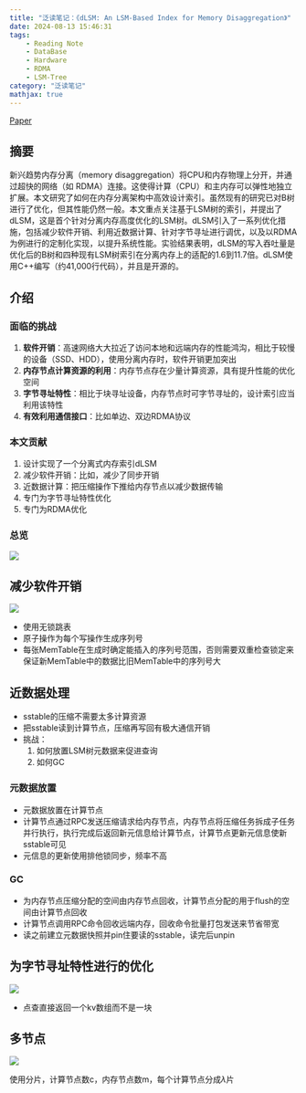 ```yaml
---
title: "泛读笔记：《dLSM: An LSM-Based Index for Memory Disaggregation》"
date: 2024-08-13 15:46:31
tags: 
    - Reading Note
    - DataBase
    - Hardware
    - RDMA
    - LSM-Tree
category: "泛读笔记"
mathjax: true
---
```

[Paper](https://www.cs.purdue.edu/homes/csjgwang/pubs/ICDE23_dLSM.pdf)

## 摘要

新兴趋势内存分离（memory disaggregation）将CPU和内存物理上分开，并通过超快的网络（如 RDMA）连接。这使得计算（CPU）和主内存可以弹性地独立扩展。本文研究了如何在内存分离架构中高效设计索引。虽然现有的研究已对B树进行了优化，但其性能仍然一般。本文重点关注基于LSM树的索引，并提出了dLSM，这是首个针对分离内存高度优化的LSM树。dLSM引入了一系列优化措施，包括减少软件开销、利用近数据计算、针对字节寻址进行调优，以及以RDMA为例进行的定制化实现，以提升系统性能。实验结果表明，dLSM的写入吞吐量是优化后的B树和四种现有LSM树索引在分离内存上的适配的1.6到11.7倍。dLSM使用C++编写（约41,000行代码），并且是开源的。

<!-- more-->

## 介绍

### 面临的挑战

1. **软件开销**：高速网络大大拉近了访问本地和远端内存的性能鸿沟，相比于较慢的设备（SSD、HDD），使用分离内存时，软件开销更加突出
2. **内存节点计算资源的利用**：内存节点存在少量计算资源，具有提升性能的优化空间
3. **字节寻址特性**：相比于块寻址设备，内存节点时可字节寻址的，设计索引应当利用该特性
4. **有效利用通信接口**：比如单边、双边RDMA协议

### 本文贡献

1. 设计实现了一个分离式内存索引dLSM
2. 减少软件开销：比如，减少了同步开销
3. 近数据计算：把压缩操作下推给内存节点以减少数据传输
4. 专门为字节寻址特性优化
5. 专门为RDMA优化

### 总览

![](overview.png)

## 减少软件开销

![](F3.png)

- 使用无锁跳表
- 原子操作为每个写操作生成序列号
- 每张MemTable在生成时确定能插入的序列号范围，否则需要双重检查锁定来保证新MemTable中的数据比旧MemTable中的序列号大

## 近数据处理

- sstable的压缩不需要太多计算资源
- 把sstable读到计算节点，压缩再写回有极大通信开销
- 挑战：
  1. 如何放置LSM树元数据来促进查询
  2. 如何GC

### 元数据放置

- 元数据放置在计算节点
- 计算节点通过RPC发送压缩请求给内存节点，内存节点将压缩任务拆成子任务并行执行，执行完成后返回新元信息给计算节点，计算节点更新元信息使新sstable可见
- 元信息的更新使用排他锁同步，频率不高

### GC

- 为内存节点压缩分配的空间由内存节点回收，计算节点分配的用于flush的空间由计算节点回收
- 计算节点调用RPC命令回收远端内存，回收命令批量打包发送来节省带宽
- 读之前建立元数据快照并pin住要读的sstable，读完后unpin

## 为字节寻址特性进行的优化

![](F4.png)

- 点查直接返回一个kv数组而不是一块

## 多节点

![](F5.png)

使用分片，计算节点数c，内存节点数m，每个计算节点分成$\lambda$片
